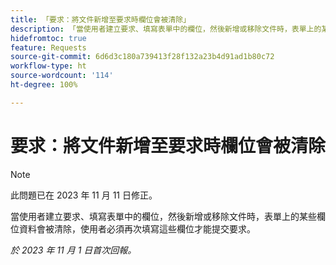```yaml
---
title: 「要求：將文件新增至要求時欄位會被清除」
description: 「當使用者建立要求、填寫表單中的欄位，然後新增或移除文件時，表單上的某些欄位資料會被清除，使用者必須再次填寫這些欄位才能提交要求。」
hidefromtoc: true
feature: Requests
source-git-commit: 6d6d3c180a739413f28f132a23b4d91ad1b80c72
workflow-type: ht
source-wordcount: '114'
ht-degree: 100%

---
```



# 要求：將文件新增至要求時欄位會被清除

>[!NOTE]
>
>此問題已在 2023 年 11 月 11 日修正。

當使用者建立要求、填寫表單中的欄位，然後新增或移除文件時，表單上的某些欄位資料會被清除，使用者必須再次填寫這些欄位才能提交要求。

_於 2023 年 11 月 1 日首次回報。_
